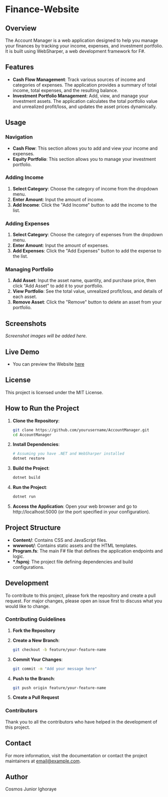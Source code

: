 # Finance-Website

## Overview

The Account Manager is a web application designed to help you manage your finances by tracking your income, expenses, and investment portfolio. It is built using WebSharper, a web development framework for F#.

## Features

- **Cash Flow Management**: Track various sources of income and categories of expenses. The application provides a summary of total income, total expenses, and the resulting balance.
- **Investment Portfolio Management**: Add, view, and manage your investment assets. The application calculates the total portfolio value and unrealized profit/loss, and updates the asset prices dynamically.

## Usage

### Navigation

- **Cash Flow**: This section allows you to add and view your income and expenses.
- **Equity Portfolio**: This section allows you to manage your investment portfolio.

### Adding Income

1. **Select Category**: Choose the category of income from the dropdown menu.
2. **Enter Amount**: Input the amount of income.
3. **Add Income**: Click the "Add Income" button to add the income to the list.

### Adding Expenses

1. **Select Category**: Choose the category of expenses from the dropdown menu.
2. **Enter Amount**: Input the amount of expenses.
3. **Add Expenses**: Click the "Add Expenses" button to add the expense to the list.

### Managing Portfolio

1. **Add Asset**: Input the asset name, quantity, and purchase price, then click "Add Asset" to add it to your portfolio.
2. **View Portfolio**: See the total value, unrealized profit/loss, and details of each asset.
3. **Remove Asset**: Click the "Remove" button to delete an asset from your portfolio.

## Screenshots

_Screenshot images will be added here._

## Live Demo

- You can preview the Website [here](https://finances.azurewebsites.net/)

## License

This project is licensed under the MIT License.

## How to Run the Project

1. **Clone the Repository**:

   ```sh
   git clone https://github.com/yourusername/AccountManager.git
   cd AccountManager
   ```

2. **Install Dependencies**:

   ```sh
   # Assuming you have .NET and WebSharper installed
   dotnet restore
   ```

3. **Build the Project**:

   ```sh
   dotnet build
   ```

4. **Run the Project**:

   ```sh
   dotnet run
   ```

5. **Access the Application**:
   Open your web browser and go to http://localhost:5000 (or the port specified in your configuration).

## Project Structure

- **Content/**: Contains CSS and JavaScript files.
- **wwwroot/**: Contains static assets and the HTML templates.
- **Program.fs**: The main F# file that defines the application endpoints and logic.
- **\*.fsproj**: The project file defining dependencies and build configurations.

## Development

To contribute to this project, please fork the repository and create a pull request. For major changes, please open an issue first to discuss what you would like to change.

### Contributing Guidelines

1. **Fork the Repository**
2. **Create a New Branch**:

   ```sh
   git checkout -b feature/your-feature-name
   ```

3. **Commit Your Changes**:

   ```sh
   git commit -m "Add your message here"
   ```

4. **Push to the Branch**:

   ```sh
   git push origin feature/your-feature-name
   ```

5. **Create a Pull Request**

### Contributors

Thank you to all the contributors who have helped in the development of this project.

## Contact

For more information, visit the documentation or contact the project maintainers at email@example.com.

## Author

Cosmos Junior Ighoraye
